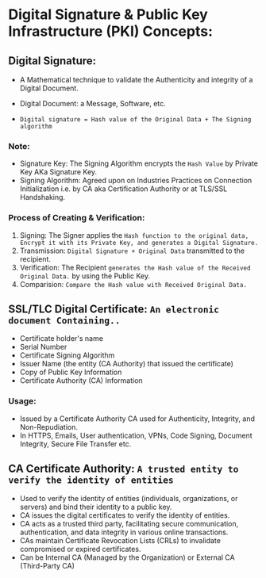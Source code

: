 # Digital Signature & Public Key Infrastructure (PKI) Concepts: 

## Digital Signature:
- A Mathematical technique to validate the Authenticity and integrity of a Digital Document.
- Digital Document: a Message, Software, etc.

- `Digital signature = Hash value of the Original Data + The Signing algorithm`

### Note:
- Signature Key: The Signing Algorithm encrypts the `Hash Value` by Private Key AKa Signature Key.
- Signing Algorithm: Agreed upon on Industries Practices on Connection Initialization i.e. by CA aka Certification Authority or at TLS/SSL Handshaking.

### Process of Creating & Verification:
1. Signing: The Signer applies the `Hash function to the original data, Encrypt it with its Private Key, and generates a Digital Signature.`
2. Transmission: `Digital Signature + Original Data` transmitted to the recipient.
3. Verification: The Recipient `generates the Hash value of the Received Original Data.` by using the Public Key.
4. Comparision: `Compare the Hash value with Received Original Data.`

## SSL/TLC Digital Certificate: `An electronic document Containing..`
- Certificate holder's name
- Serial Number
- Certificate Signing Algorithm
- Issuer Name (the entity (CA Authority) that issued the certificate)
- Copy of Public Key Information
- Certificate Authority (CA) Information

### Usage:
- Issued by a Certificate Authority CA used for Authenticity, Integrity, and Non-Repudiation.
- In HTTPS, Emails, User authentication, VPNs, Code Signing, Document Integrity, Secure File Transfer etc.

## CA Certificate Authority: `A trusted entity to verify the identity of entities`
- Used to verify the identity of entities (individuals, organizations, or servers) and bind their identity to a public key.
- CA issues the digital certificates to verify the identity of entities. 
- CA acts as a trusted third party, facilitating secure communication, authentication, and data integrity in various online transactions.
- CAs maintain Certificate Revocation Lists (CRLs) to invalidate compromised or expired certificates.
- Can be Internal CA (Managed by the Organization) or External CA (Third-Party CA)

